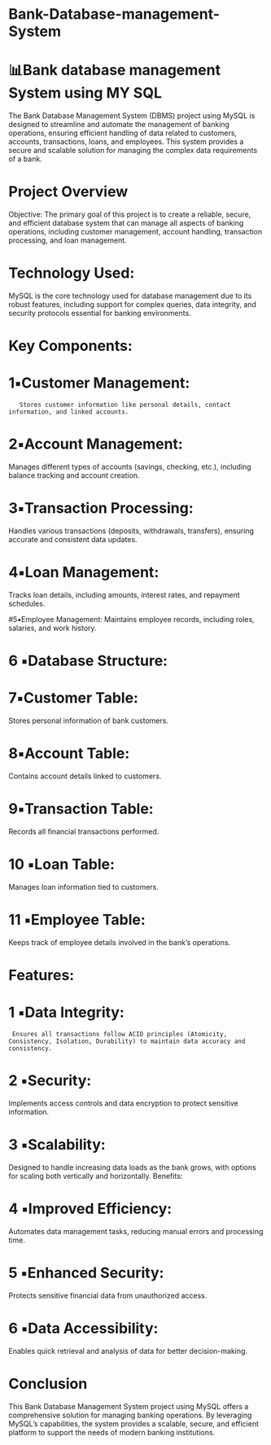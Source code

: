 # Bank-Database-management-System
# 📊Bank database management System using MY SQL

The Bank Database Management System (DBMS) project using MySQL is designed to streamline and automate the management of banking operations, ensuring efficient handling of data related to customers, accounts, transactions, loans, and employees. This system provides a secure and scalable solution for managing the complex data requirements of a bank.

# Project Overview
Objective: The primary goal of this project is to create a reliable, secure, and efficient database system that can manage all aspects of banking operations, including customer management, account handling, transaction processing, and loan management.

# Technology Used: 
MySQL is the core technology used for database management due to its robust features, including support for complex queries, data integrity, and security protocols essential for banking environments.

# Key Components:

# 1▪️Customer Management: 
       Stores customer information like personal details, contact information, and linked accounts.

# 2▪️Account Management: 
Manages different types of accounts (savings, checking, etc.), including balance tracking and account creation.
# 3▪️Transaction Processing:
Handles various transactions (deposits, withdrawals, transfers), ensuring accurate and consistent data updates.
# 4▪️Loan Management:
Tracks loan details, including amounts, interest rates, and repayment schedules.

#5▪️Employee Management: 
Maintains employee records, including roles, salaries, and work history.
# 6 ▪️Database Structure:

# 7▪️Customer Table: 
Stores personal information of bank customers.

# 8▪️Account Table: 
Contains account details linked to customers.

# 9▪️Transaction Table:
Records all financial transactions performed.
# 10 ▪️Loan Table:
Manages loan information tied to customers.
# 11 ▪️Employee Table: 
Keeps track of employee details involved in the bank’s operations.

# Features:

# 1 ▪️Data Integrity: 
     Ensures all transactions follow ACID principles (Atomicity, Consistency, Isolation, Durability) to maintain data accuracy and consistency.
# 2 ▪️Security: 
  Implements access controls and data encryption to protect sensitive information.
# 3 ▪️Scalability:
  Designed to handle increasing data loads as the bank grows, with options for scaling both vertically and horizontally.
Benefits:

# 4 ▪️Improved Efficiency:
  Automates data management tasks, reducing manual errors and processing time.
# 5 ▪️Enhanced Security: 
  Protects sensitive financial data from unauthorized access.
# 6 ▪️Data Accessibility: 
Enables quick retrieval and analysis of data for better decision-making.
# Conclusion
This Bank Database Management System project using MySQL offers a comprehensive solution for managing banking operations. By leveraging MySQL’s capabilities, the system provides a scalable, secure, and efficient platform to support the needs of modern banking institutions.














